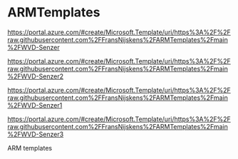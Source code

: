 # ARMTemplates

https://portal.azure.com/#create/Microsoft.Template/uri/https%3A%2F%2Fraw.githubusercontent.com%2FFransNijskens%2FARMTemplates%2Fmain%2FWVD-Senzer

https://portal.azure.com/#create/Microsoft.Template/uri/https%3A%2F%2Fraw.githubusercontent.com%2FFransNijskens%2FARMTemplates%2Fmain%2FWVD-Senzer2

https://portal.azure.com/#create/Microsoft.Template/uri/https%3A%2F%2Fraw.githubusercontent.com%2FFransNijskens%2FARMTemplates%2Fmain%2FWVD-Senzer1

https://portal.azure.com/#create/Microsoft.Template/uri/https%3A%2F%2Fraw.githubusercontent.com%2FFransNijskens%2FARMTemplates%2Fmain%2FWVD-Senzer3

ARM templates
